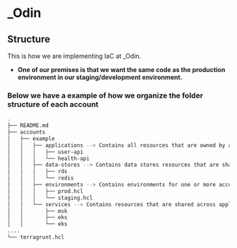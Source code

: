# _Odin

## Structure

This is how we are implementing IaC at _Odin.

* **One of our premises is that we want the same code as the production environment in our staging/development environment.**
### Below we have a example of how we organize the folder structure of each account


```sh
.
├── README.md
├── accounts
│   ├── example
│   │   ├── applications --> Contains all resources that are owned by an application
│   │   │   ├── user-api
│   │   │   └── health-api
│   │   ├── data-stores --> Contains data stores resources that are shared or not by applications
│   │   │   ├── rds
│   │   │   └── redis
│   │   ├── environments --> Contains environments for one or more accounts
│   │   │   ├── prod.hcl
│   │   │   └── staging.hcl
│   │   └── services --> Contains resources that are shared across applications
│   │       ├── msk
│   │       ├── eks
│   │       └── eks
....
└── terragrunt.hcl
```
